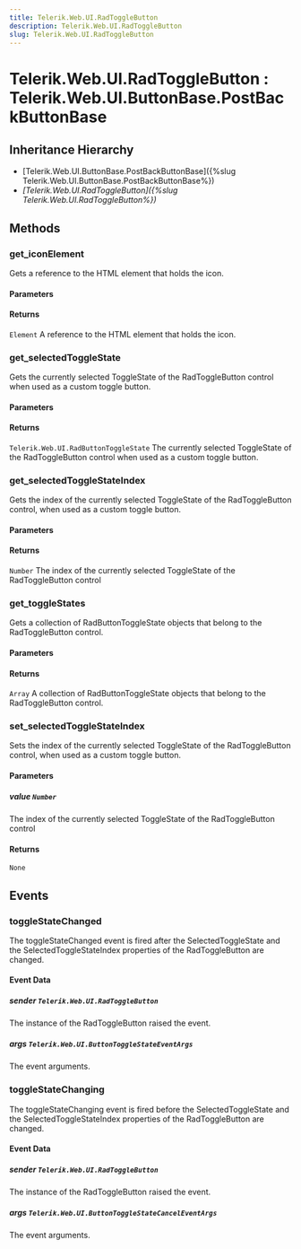 ```yaml
---
title: Telerik.Web.UI.RadToggleButton
description: Telerik.Web.UI.RadToggleButton
slug: Telerik.Web.UI.RadToggleButton
---
```


# Telerik.Web.UI.RadToggleButton : Telerik.Web.UI.ButtonBase.PostBackButtonBase

## Inheritance Hierarchy

* [Telerik.Web.UI.ButtonBase.PostBackButtonBase]({%slug Telerik.Web.UI.ButtonBase.PostBackButtonBase%})
* *[Telerik.Web.UI.RadToggleButton]({%slug Telerik.Web.UI.RadToggleButton%})*


## Methods

### get_iconElement

Gets a reference to the HTML element that holds the icon.

#### Parameters

#### Returns

`Element` A reference to the HTML element that holds the icon.

### get_selectedToggleState

Gets the currently selected ToggleState of the RadToggleButton control when used as a custom toggle button.

#### Parameters

#### Returns

`Telerik.Web.UI.RadButtonToggleState` The currently selected ToggleState of the RadToggleButton control when used as a custom toggle button.

### get_selectedToggleStateIndex

Gets the index of the currently selected ToggleState of the RadToggleButton control, when used as a custom toggle button.

#### Parameters

#### Returns

`Number` The index of the currently selected ToggleState of the RadToggleButton control

### get_toggleStates

Gets a collection of RadButtonToggleState objects that belong to the RadToggleButton control.

#### Parameters

#### Returns

`Array` A collection of RadButtonToggleState objects that belong to the RadToggleButton control.

### set_selectedToggleStateIndex

Sets the index of the currently selected ToggleState of the RadToggleButton control, when used as a custom toggle button.

#### Parameters

##### value `Number`

The index of the currently selected ToggleState of the RadToggleButton control

#### Returns

`None` 


## Events

### toggleStateChanged 

The toggleStateChanged event is fired after the SelectedToggleState and the SelectedToggleStateIndex properties of the RadToggleButton are changed. 

#### Event Data

#####  sender `Telerik.Web.UI.RadToggleButton`

The instance of the RadToggleButton raised the event.

##### args `Telerik.Web.UI.ButtonToggleStateEventArgs`

The event arguments.
### toggleStateChanging 

The toggleStateChanging event is fired before the SelectedToggleState and the SelectedToggleStateIndex properties of the RadToggleButton are changed.

#### Event Data

#####  sender `Telerik.Web.UI.RadToggleButton`

The instance of the RadToggleButton raised the event.

##### args `Telerik.Web.UI.ButtonToggleStateCancelEventArgs`

The event arguments.


